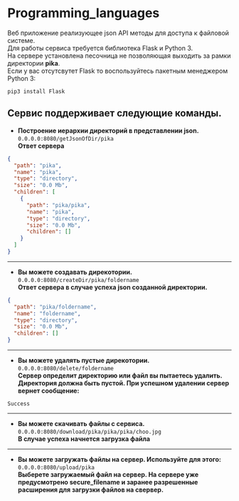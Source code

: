 # Programming_languages
Веб приложение реализующее json API методы для доступа к файловой системе.<br/>
Для работы сервиса требуется библиотека Flask и Python 3.<br/>
На сервере установлена песочница не позволяющая выходить за рамки директории **pika**.<br/>
Если у вас отсутсвутет Flask то воспользуйтесь пакетным менеджером Python 3:
```
pip3 install Flask
```
## Сервис поддерживает следующие команды.

* **Построение иерархии директорий в представлении json.**<br/>
`0.0.0.0:8080/getJsonOfDir/pika`<br/>
**Ответ сервера**
```json
{
  "path": "pika",
  "name": "pika",
  "type": "directory",
  "size": "0.0 Mb",
  "children": [
    {
      "path": "pika/pika",
      "name": "pika",
      "type": "directory",
      "size": "0.0 Mb",
      "children": []
    }
  ]
}
```
---

* **Вы можете создавать дирекотории.**<br/>
`0.0.0.0:8080/createDir/pika/foldername`<br/>
**Ответ сервера в случае успеха json созданной директории.**
```json
{
  "path": "pika/foldername",
  "name": "foldername",
  "type": "directory",
  "size": "0.0 Mb",
  "children": []
}
```
---

* **Вы можете удалять пустые дирекотории.**<br/>
`0.0.0.0:8080/delete/foldername`<br/>
**Сервер определит директорию или файл вы пытаетесь удалить. Директория должна быть пустой. При успешном удалении сервер вернет сообщение:**
```
Success
```
---
* **Вы можете скачивать файлы с сервиса.**<br/>
`0.0.0.0:8080/download/pika/pika/pika/choo.jpg`<br/>
**В случае успеха начнется загрузка файла**
---
* **Вы можете загружать файлы на сервер. Используйте для этого:**<br/>
`0.0.0.0:8080/upload/pika`<br/>
**Выберете загружаемый файл на сервер. На сервере уже предусмотрено secure_filename и заранее разрешенные расширения для загрузки файлов на свервер.**
